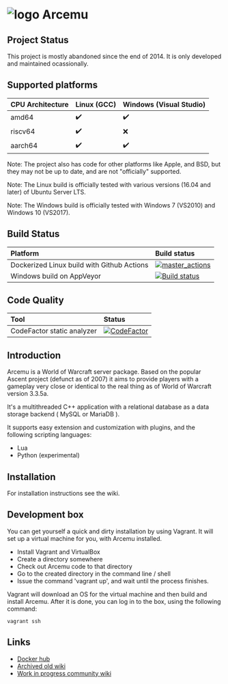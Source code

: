 # ![logo](https://raw.githubusercontent.com/arcemu/arcemu/master/arcemulogo.png) Arcemu

## Project Status
This project is mostly abandoned since the end of 2014. It is only developed and maintained ocassionally.

## Supported platforms

CPU Architecture  | Linux (GCC) | Windows (Visual Studio)
:-- | :-- | :---
amd64 | :heavy_check_mark: | :heavy_check_mark:
riscv64 | :heavy_check_mark: | :x:
aarch64 | :heavy_check_mark: | :heavy_check_mark:

Note: The project also has code for other platforms like Apple, and BSD, but they may not be up to date, and are not "officially" supported.

Note: The Linux build is officially tested with various versions (16.04 and later) of Ubuntu Server LTS.

Note: The Windows build is officially tested with Windows 7 (VS2010) and Windows 10 (VS2017).

## Build Status

Platform | Build status
:--- | :---
Dockerized Linux build with Github Actions | [![master_actions](https://github.com/arcemu/arcemu/actions/workflows/master_actions.yml/badge.svg)](https://github.com/arcemu/arcemu/actions/workflows/master_actions.yml)
Windows build on AppVeyor | [![Build status](https://ci.appveyor.com/api/projects/status/avvvuy4vpn183ncm?svg=true)](https://ci.appveyor.com/project/dfighter1985/arcemu-vulhc)


## Code Quality

Tool | Status
:--- | :---
CodeFactor static analyzer | [![CodeFactor](https://www.codefactor.io/repository/github/arcemu/arcemu/badge/master)](https://www.codefactor.io/repository/github/arcemu/arcemu/overview/master)

## Introduction

Arcemu is a World of Warcraft server package. Based on the popular Ascent project (defunct as of 2007) it aims to provide players with a gameplay very close or identical to the real thing as of World of Warcraft version 3.3.5a.

It's a multithreaded C++ application with a relational database as a data storage backend ( MySQL or MariaDB ).

It supports easy extension and customization with plugins, and the following scripting languages:

* Lua
* Python (experimental)

## Installation

For installation instructions see the wiki.

## Development box

You can get yourself a quick and dirty installation by using Vagrant. It will set up a virtual machine for you, with Arcemu installed.

* Install Vagrant and VirtualBox
* Create a directory somewhere
* Check out Arcemu code to that directory
* Go to the created directory in the command line / shell
* Issue the command 'vagrant up', and wait until the process finishes.

Vagrant will download an OS for the virtual machine and then build and install Arcemu.
After it is done, you can log in to the box, using the following command:

```
vagrant ssh
```

## Links

* [Docker hub](https://hub.docker.com/u/arcemu)
* [Archived old wiki](https://web.archive.org/web/20180707125944/http://www.arcemu.org:80/wiki/Main_Page)
* [Work in progress community wiki](https://arcemu.fandom.com/wiki/Arcemu_Wiki)
